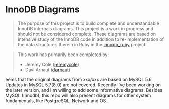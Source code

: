 # InnoDB Diagrams #
> The purpose of this project is to build complete and understandable InnoDB internals diagrams. This project is a work in progress and should not be considered complete. These diagrams are based on intensive study of the InnoDB code in addition to re-implementation of the data structures therein in Ruby in the [innodb_ruby](http://github.com/jeremycole/innodb_ruby/) project.

> This work has primarily been completed by:
> * Jeremy Cole ([jeremycole](http://github.com/jeremycole/))
> * Davi Arnaut ([darnaut](http://github.com/darnaut/))

eems that the original diagrams from xxx/xxx are based on MySQL 5.6. Updates in MySQL 5.7(8.0) are not covered. Recently I've been working on the later version, and I'm willing to add some informative diagrams. Besides MySQL (Innodb), this repo will also present diagrams for other system fundamentals, like PostgreSQL, Network and OS.
